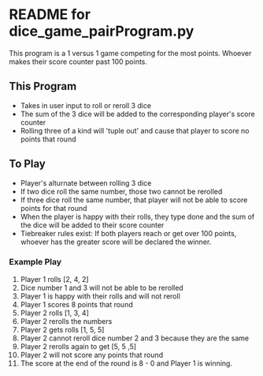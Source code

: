 
# README for dice_game_pairProgram.py

This program is a 1 versus 1 game competing for the most points. Whoever makes their score counter past 100 points. 

## This Program
- Takes in user input to roll or reroll 3 dice
- The sum of the 3 dice will be added to the corresponding player's score counter
- Rolling three of a kind will 'tuple out' and cause that player to score no points that round

## To Play
- Player's alturnate between rolling 3 dice
- If two dice roll the same number, those two cannot be rerolled
- If three dice roll the same number, that player will not be able to score points for that round
- When the player is happy with their rolls, they type done and the sum of the dice will be added to their score counter
- Tiebreaker rules exist: If both players reach or get over 100 points, whoever has the greater score will be declared the winner.

### Example Play
1) Player 1 rolls [2, 4, 2]
2) Dice number 1 and 3 will not be able to be rerolled
3) Player 1 is happy with their rolls and will not reroll
4) Player 1 scores 8 points that round
5) Player 2 rolls [1, 3, 4]
6) Player 2 rerolls the numbers
7) Player 2 gets rolls [1, 5, 5]
8) Player 2 cannot reroll dice number 2 and 3 because they are the same
9) Player 2 rerolls again to get [5, 5 ,5]
10) Player 2 will not score any points that round
11) The score at the end of the round is 8 - 0 and Player 1 is winning.

